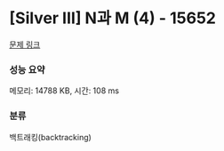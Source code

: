 # [Silver III] N과 M (4) - 15652 

[문제 링크](https://www.acmicpc.net/problem/15652) 

### 성능 요약

메모리: 14788 KB, 시간: 108 ms

### 분류

백트래킹(backtracking)

